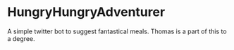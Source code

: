 # HungryHungryAdventurer
A simple twitter bot to suggest fantastical meals.
Thomas is a part of this to a degree.
